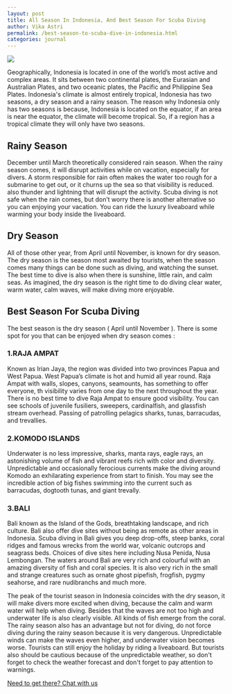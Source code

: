 ```yaml
---
layout: post
title: All Season In Indonesia, And Best Season For Scuba Diving
author: Vika Astri
permalink: /best-season-to-scuba-dive-in-indonesia.html
categories: journal
---
```


<img class="img-responsive post-feat-img" src="https://i.imgur.com/8KPW1Mj.jpg" />

Geographically, Indonesia is located in one of the world’s most active and complex areas. It sits between two continental plates, the Eurasian and Australian Plates, and two oceanic plates, the Pacific and Philippine Sea Plates. Indonesia's climate is almost entirely tropical, Indonesia has two seasons, a dry season and a rainy season. The reason why Indonesia only has two seasons is because, Indonesia is located on the equator, if an area is near the equator, the climate will become tropical. So, if a region has a tropical climate they will only have two seasons.

## Rainy Season

December until March theoretically considered rain season. When the rainy season comes, it will disrupt activities while on vacation, especially for divers. A storm responsible for rain often makes the water too rough for a submarine to get out, or it churns up the sea so that visibility is reduced. also thunder and lightning that will disrupt the activity. Scuba diving is not safe when the rain comes, but don’t worry there is another alternative so you can enjoying your vacation. You can ride the luxury liveaboard while warming your body inside the liveaboard.

## Dry Season

All of those other year, from April until November, is known for dry season. The dry season is the season most awaited by tourists, when the season comes many things can be done such as diving, and watching the sunset. The best time to dive is also when there is sunshine, little rain, and calm seas. As imagined, the dry season is the right time to do diving clear water, warm water, calm waves, will make diving more enjoyable.

## Best Season For Scuba Diving

The best season is the dry season ( April until November ). There is some spot for you that can be enjoyed when dry season comes :

### 1.RAJA AMPAT
Known as Irian Jaya, the region was divided into two provinces Papua and West Papua. West Papua’s climate is hot and humid all year round. Raja Ampat with walls, slopes, canyons, seamounts, has something to offer everyone, th visibility varies from one day to the next throughout the year. There is no best time to dive Raja Ampat to ensure good visibility. You can see schools of juvenile fusiliers, sweepers, cardinalfish, and glassfish stream overhead. Passing of patrolling pelagics sharks, tunas, barracudas, and trevallies.

### 2.KOMODO ISLANDS
Underwater is no less impressive, sharks, manta rays, eagle rays, an astonishing volume of fish and vibrant reefs rich with color and diversity. Unpredictable and occasionally ferocious currents make the diving around Komodo an exhilarating experience from start to finish. You may see the incredible action of big fishes swimming into the current such as barracudas, dogtooth tunas, and giant trevally.

### 3.BALI
Bali known as the Island of the Gods, breathtaking landscape, and rich culture. Bali also offer dive sites without being as remote as other areas in Indonesia. Scuba diving in Bali gives you deep drop-offs, steep banks, coral ridges and famous wrecks from the world war, volcanic outcrops and seagrass beds. Choices of dive sites here including Nusa Penida, Nusa Lembongan. The waters around Bali are very rich and colourful with an amazing diversity of fish and coral species. It is also very rich in the small and strange creatures such as ornate ghost pipefish, frogfish, pygmy seahorse, and rare nudibranchs and much more.

The peak of the tourist season in Indonesia coincides with the dry season, it will make divers more excited when diving, because the calm and warm water will help when diving. Besides that the waves are not too high and underwater life is also clearly visible. All kinds of fish emerge from the coral. The rainy season also has an advantage but not for diving, do not force diving during the rainy season because it is very dangerous. Unpredictable winds can make the waves even higher, and underwater vision becomes worse. Tourists can still enjoy the holiday by riding a liveaboard. But tourists also should be cautious because of the unpredictable weather, so don't forget to check the weather forecast and don't forget to pay attention to warnings.

<a href="https://web.whatsapp.com/send?phone={{site.wa}}&text=Hi%20E-Nyelam,%20i%20need%20info%20for%20dive%20spot" class="cta--in--page">Need to get there? Chat with us</a>
